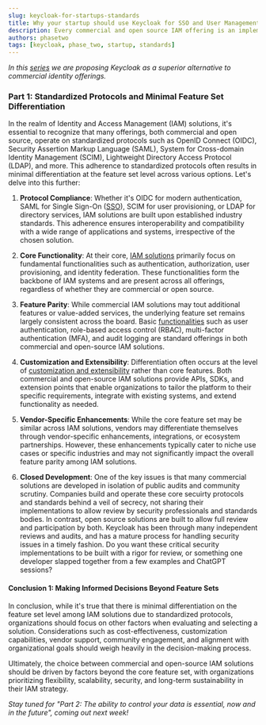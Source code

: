 ```yaml
---
slug: keycloak-for-startups-standards
title: Why your startup should use Keycloak for SSO and User Management - Standards
description: Every commercial and open source IAM offering is an implementation of the same standards.
authors: phasetwo
tags: [keycloak, phase_two, startup, standards]
---
```


_In this [series](./2024-10-18-keycloak-for-startups-overview.md) we are proposing Keycloak as a superior alternative to commercial identity offerings._

### Part 1: Standardized Protocols and Minimal Feature Set Differentiation

In the realm of Identity and Access Management (IAM) solutions, it's essential to recognize that many offerings, both commercial and open source, operate on standardized protocols such as OpenID Connect (OIDC), Security Assertion Markup Language (SAML), System for Cross-domain Identity Management (SCIM), Lightweight Directory Access Protocol (LDAP), and more. This adherence to standardized protocols often results in minimal differentiation at the feature set level across various options. Let's delve into this further:

<!--truncate-->

1. **Protocol Compliance**: Whether it's OIDC for modern authentication, SAML for Single Sign-On ([SSO](/product/sso/)), SCIM for user provisioning, or LDAP for directory services, IAM solutions are built upon established industry standards. This adherence ensures interoperability and compatibility with a wide range of applications and systems, irrespective of the chosen solution.

2. **Core Functionality**: At their core, [IAM solutions](./2024-03-11-open-source-iam.md) primarily focus on fundamental functionalities such as authentication, authorization, user provisioning, and identity federation. These functionalities form the backbone of IAM systems and are present across all offerings, regardless of whether they are commercial or open source.

3. **Feature Parity**: While commercial IAM solutions may tout additional features or value-added services, the underlying feature set remains largely consistent across the board. Basic [functionalities](/product/identity/) such as user authentication, role-based access control (RBAC), multi-factor authentication (MFA), and audit logging are standard offerings in both commercial and open-source IAM solutions.

4. **Customization and Extensibility**: Differentiation often occurs at the level of [customization and extensibility](./2024-09-27-keycloak-extensions-presentation.md) rather than core features. Both commercial and open-source IAM solutions provide APIs, SDKs, and extension points that enable organizations to tailor the platform to their specific requirements, integrate with existing systems, and extend functionality as needed.

5. **Vendor-Specific Enhancements**: While the core feature set may be similar across IAM solutions, vendors may differentiate themselves through vendor-specific enhancements, integrations, or ecosystem partnerships. However, these enhancements typically cater to niche use cases or specific industries and may not significantly impact the overall feature parity among IAM solutions.

6. **Closed Development**: One of the key issues is that many commercial solutions are developed in isolation of public audits and community scrutiny. Companies build and operate these core secuirty protocols and standards behind a veil of secrecy, not sharing their implementations to allow review by security professionals and standards bodies. In contrast, open source solutions are built to allow full review and participation by both. Keycloak has been through many independent reviews and audits, and has a mature process for handling security issues in a timely fashion. Do you want these critical security implementations to be built with a rigor for review, or something one developer slapped together from a few examples and ChatGPT sessions?

#### Conclusion 1: Making Informed Decisions Beyond Feature Sets

In conclusion, while it's true that there is minimal differentiation on the feature set level among IAM solutions due to standardized protocols, organizations should focus on other factors when evaluating and selecting a solution. Considerations such as cost-effectiveness, customization capabilities, vendor support, community engagement, and alignment with organizational goals should weigh heavily in the decision-making process.

Ultimately, the choice between commercial and open-source IAM solutions should be driven by factors beyond the core feature set, with organizations prioritizing flexibility, scalability, security, and long-term sustainability in their IAM strategy.

_Stay tuned for "Part 2: The ability to control your data is essential, now and in the future", coming out next week!_
